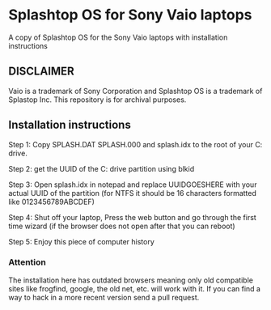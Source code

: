 # Splashtop OS for Sony Vaio laptops
A copy of Splashtop OS for the Sony Vaio laptops with installation instructions

## DISCLAIMER
Vaio is a trademark of Sony Corporation and Splashtop OS is a trademark of Splastop Inc. This repository is for archival purposes.

## Installation instructions
Step 1: Copy SPLASH.DAT SPLASH.000 and splash.idx to the root of your C: drive.

Step 2: get the UUID of the C: drive partition using blkid

Step 3: Open splash.idx in notepad and replace UUIDGOESHERE with your actual UUID of the partition (for NTFS it should be 16 characters formatted like 0123456789ABCDEF)

Step 4: Shut off your laptop, Press the web button and go through the first time wizard (if the browser does not open after that you can reboot)

Step 5: Enjoy this piece of computer history

### Attention
The installation here has outdated browsers meaning only old compatible sites like frogfind, google, the old net, etc. will work with it. If you can find a way to hack in a more recent version send a pull request.

